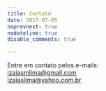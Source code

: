 ```yaml
---
title: Contato
date: 2017-07-05
noprevnext: true
nodateline: true
disable_comments: true

---
```


Entre em contato pelos e-mails: <br />
izaiasmlima@gmail.com  <br />
izaiaslima@yahoo.com.br  <br />

